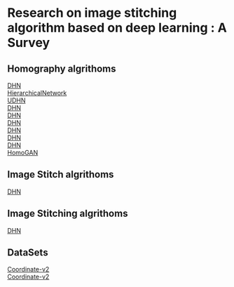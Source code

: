 # Research on image stitching algorithm based on deep learning : A Survey

## Homography algrithoms
<a href="https://github.com/yishiliuhuasheng/deep_image_homography_estimation">DHN</a> <br />
<a href="https://github.com/TakuKaneda/HierarchicalNetwork">HierarchicalNetwork</a> <br />
<a href="https://github.com/tynguyen/unsupervisedDeepHomographyRAL2018">UDHN</a> <br />
<a href="http://www.w3school.com.cn">DHN</a> <br />
<a href="http://www.w3school.com.cn">DHN</a> <br />
<a href="http://www.w3school.com.cn">DHN</a> <br />
<a href="http://www.w3school.com.cn">DHN</a> <br />
<a href="http://www.w3school.com.cn">DHN</a> <br />
<a href="http://www.w3school.com.cn">DHN</a> <br />
<a href="https://github.com/megvii-research/HomoGAN">HomoGAN</a> <br />

## Image Stitch algrithoms
<a href="http://www.w3school.com.cn">DHN</a> <br />

## Image Stitching algrithoms
<a href="http://www.w3school.com.cn">DHN</a> <br />

## DataSets
<a href="https://drive.google.com/file/d/19d2ylBUPcMQBb_MNBBGl9rCAS7SU-oGm/view?usp=sharing">Coordinate-v2</a> <br />
<a href="https://drive.google.com/file/d/19d2ylBUPcMQBb_MNBBGl9rCAS7SU-oGm/view?usp=sharing">Coordinate-v2</a> <br />

